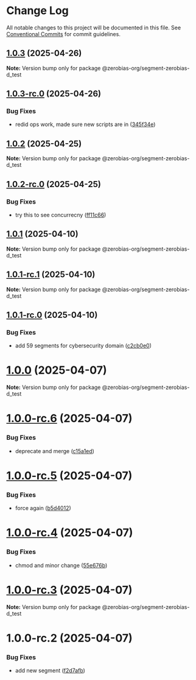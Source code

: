 # Change Log

All notable changes to this project will be documented in this file.
See [Conventional Commits](https://conventionalcommits.org) for commit guidelines.

## [1.0.3](https://github.com/zerobias-org/segment/compare/@zerobias-org/segment-zerobias-d_test@1.0.3-rc.0...@zerobias-org/segment-zerobias-d_test@1.0.3) (2025-04-26)

**Note:** Version bump only for package @zerobias-org/segment-zerobias-d_test





## [1.0.3-rc.0](https://github.com/zerobias-org/segment/compare/@zerobias-org/segment-zerobias-d_test@1.0.2...@zerobias-org/segment-zerobias-d_test@1.0.3-rc.0) (2025-04-26)


### Bug Fixes

* redid ops work, made sure new scripts are in ([345f34e](https://github.com/zerobias-org/segment/commit/345f34ec926029dc141943b3e321676adb4a2888))





## [1.0.2](https://github.com/zerobias-org/segment/compare/@zerobias-org/segment-zerobias-d_test@1.0.2-rc.0...@zerobias-org/segment-zerobias-d_test@1.0.2) (2025-04-25)

**Note:** Version bump only for package @zerobias-org/segment-zerobias-d_test





## [1.0.2-rc.0](https://github.com/zerobias-org/segment/compare/@zerobias-org/segment-zerobias-d_test@1.0.1...@zerobias-org/segment-zerobias-d_test@1.0.2-rc.0) (2025-04-25)


### Bug Fixes

* try this to see concurrecny ([ff11c66](https://github.com/zerobias-org/segment/commit/ff11c66d67cb9f185098fd640d4139178d29ae22))





## [1.0.1](https://github.com/zerobias-org/segment/compare/@zerobias-org/segment-zerobias-d_test@1.0.1-rc.1...@zerobias-org/segment-zerobias-d_test@1.0.1) (2025-04-10)

**Note:** Version bump only for package @zerobias-org/segment-zerobias-d_test





## [1.0.1-rc.1](https://github.com/zerobias-org/segment/compare/@zerobias-org/segment-zerobias-d_test@1.0.1-rc.0...@zerobias-org/segment-zerobias-d_test@1.0.1-rc.1) (2025-04-10)

**Note:** Version bump only for package @zerobias-org/segment-zerobias-d_test





## [1.0.1-rc.0](https://github.com/zerobias-org/segment/compare/@zerobias-org/segment-zerobias-d_test@1.0.0...@zerobias-org/segment-zerobias-d_test@1.0.1-rc.0) (2025-04-10)


### Bug Fixes

* add 59 segments for cybersecurity domain ([c2cb0e0](https://github.com/zerobias-org/segment/commit/c2cb0e0c1f1eabb51d7f5a6ae6db98c1516fcdbe))





# [1.0.0](https://github.com/zerobias-org/segment/compare/@zerobias-org/segment-zerobias-d_test@1.0.0-rc.6...@zerobias-org/segment-zerobias-d_test@1.0.0) (2025-04-07)

**Note:** Version bump only for package @zerobias-org/segment-zerobias-d_test





# [1.0.0-rc.6](https://github.com/zerobias-org/segment/compare/@zerobias-org/segment-zerobias-d_test@1.0.0-rc.5...@zerobias-org/segment-zerobias-d_test@1.0.0-rc.6) (2025-04-07)


### Bug Fixes

* deprecate and merge ([c15a1ed](https://github.com/zerobias-org/segment/commit/c15a1ed6e9537cf34fe379de98b6602cf65a38fc))





# [1.0.0-rc.5](https://github.com/zerobias-org/segment/compare/@zerobias-org/segment-zerobias-d_test@1.0.0-rc.4...@zerobias-org/segment-zerobias-d_test@1.0.0-rc.5) (2025-04-07)


### Bug Fixes

* force again ([b5d4012](https://github.com/zerobias-org/segment/commit/b5d4012bdebbbecf1f04288019d1564456993a8d))





# [1.0.0-rc.4](https://github.com/zerobias-org/segment/compare/@zerobias-org/segment-zerobias-d_test@1.0.0-rc.3...@zerobias-org/segment-zerobias-d_test@1.0.0-rc.4) (2025-04-07)


### Bug Fixes

* chmod and minor change ([55e676b](https://github.com/zerobias-org/segment/commit/55e676b3f9fc4c7bc0f013676fbbba98afdc4c8e))





# [1.0.0-rc.3](https://github.com/zerobias-org/segment/compare/@zerobias-org/segment-zerobias-d_test@1.0.0-rc.2...@zerobias-org/segment-zerobias-d_test@1.0.0-rc.3) (2025-04-07)

**Note:** Version bump only for package @zerobias-org/segment-zerobias-d_test





# 1.0.0-rc.2 (2025-04-07)


### Bug Fixes

* add new segment ([f2d7afb](https://github.com/zerobias-org/segment/commit/f2d7afbe64cb926e178f58d82bb03baaa200cd31))
